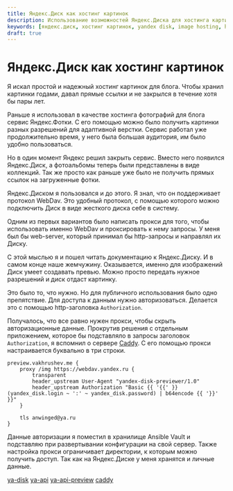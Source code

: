 ```yaml
---
title: Яндекс.Диск как хостинг картинок 
description: Использование возможностей Яндекс.Диска для хостинга картинок
keywords: [яндекс.диск, хостинг картинок, yandex disk, image hosting, hosting]
draft: true
---
```


# Яндекс.Диск как хостинг картинок

Я искал простой и надежный хостинг картинок для блога. Чтобы хранил картинки
годами, давал прямые ссылки и не закрылся в течение хотя бы пары лет.

Раньше я использовал в качестве хостинга фотографий для блога сервис 
Яндекс.Фотки. С его помощью можно было получить картинки разных разрешений
для адаптивной верстки. Сервис работал уже продолжительно время, у него была
большая аудитория, им было удобно пользоваться.

Но в один момент Яндекс решил закрыть сервис. Вместо него появился Яндекс.Диск,
а фотоальбомы теперь были представлены в виде коллекций. Так же просто как
раньше уже было не получить прямых ссылок на загруженные фотки.

Яндекс.Диском я пользовался и до этого. Я знал, что он поддерживает 
протокол WebDav. Это удобный протокол, с помощью которого можно подключить Диск
в виде жесткого диска себе в систему.

Одним из первых вариантов было написать прокси для того, чтобы использовать
именно WebDav и проксировать к нему запросы. У меня был бы web-server,
который принимал бы http-запросы и направлял их Диску.

С этой мыслью я и пошел читать документацию к Яндекс.Диску. И в самом конце
наше жемчужину. Оказывается, именно для изображений Диск умеет создавать
превью. Можно просто передать нужное разрешений и диск отдаст картинку.

Это было то, что нужно. Но для публичного использования было одно препятствие.
Для доступа к данным нужно авторизоваться. Делается это с помощью http-заголовка
`Authorization`.

Получалось, что все равно нужен прокси, чтобы скрыть авторизационные данные.
Прокрутив решения с отдельным приложением, которое бы подставляло в 
запросы заголовок `Authorization`, я вспомнил о сервере [Caddy](caddy). 
С его помощью прокси настраивается буквально в три строки.

```
preview.vakhrushev.me {
    proxy /img https://webdav.yandex.ru {
        transparent
        header_upstream User-Agent "yandex-disk-previewer/1.0"
        header_upstream Authorization "Basic {{ '{{' }} (yandex_disk.login ~ ':' ~ yandex_disk.password) | b64encode {{ '}}' }}"
    }

    tls anwinged@ya.ru
}
```

Данные авторизации я поместил в хранилище Ansible Vault и подставляю 
при развертывании конфигурации на свой сервер. Также настройка прокси 
ограничивает директории, к которым можно получить доступ. 
Так как на Яндекс.Диске у меня хранятся и личные данные. 

[ya-disk](https://disk.yandex.ru)
[ya-api](https://yandex.ru/dev/disk/doc/dg/concepts/quickstart-docpage/)
[ya-api-preview](https://yandex.ru/dev/disk/doc/dg/reference/preview-docpage/)
[caddy](https://caddyserver.com/)
